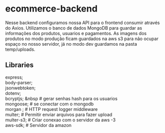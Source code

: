 # ecommerce-backend
  Nesse backend configuramos nossa API para o frontend consumir através do Axios. 
  Utilizamos o banco de dados MongoDB para guardar as informações dos produtos, usuarios e pagamentos.
  As imagens dos produtos no modo produção ficam guardados na aws s3 para não ocupar espaço no nosso servidor, já no modo dev guardamos na pasta temp/uploads.
  
## Libraries

  express; </br>
  body-parser; </br>
  jsonwebtoken; </br>
  dotenv; </br>
  bcryptjs;  &nbsp   # gerar senhas hash para os usuarios </br>
  mongoose;     # se conectar com o mongodb </br>
  morgan  ;     # HTTP request logger middleware </br>
  multer;       # Permitir enviar arquivos para fazer upload </br>
  multer-s3;    # Criar conexao com o servidor da aws -3 </br>
  aws-sdk;      # Servidor da amazon </br>
 
  
